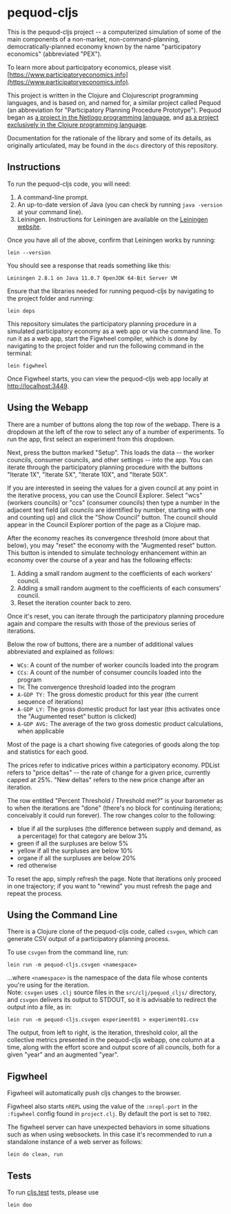 # pequod-cljs

This is the pequod-cljs project -- a computerized simulation of some of the main components of a non-market, non-command-planning, democratically-planned economy known by the name "participatory economics" (abbreviated "PEX").  

To learn more about participatory economics, please visit [https://www.participatoryeconomics.info](https://www.participatoryeconomics.info).

This project is written in the Clojure and Clojurescript programming languages, and is based on, and named for, a similar project called Pequod (an abbreviation for "Participatory Planning Procedure Prototype").  Pequod began as [a project in the Netlogo programming language](https://github.com/msszczep/pequod2), and [as a project exclusively in the Clojure programming language](https://github.com/msszczep/pequod-clj).

Documentation for the rationale of the library and some of its details, as originally articulated, may be found in the `docs` directory of this repository.

## Instructions

To run the pequod-cljs code, you will need:

1. A command-line prompt.
2. An up-to-date version of Java (you can check by running `java -version` at your command line).
3. Leiningen.  Instructions for Leiningen are available on the [Leiningen website](https://leiningen.org).

Once you have all of the above, confirm that Leiningen works by running:

```
lein --version
```

You should see a response that reads something like this:

```
Leiningen 2.8.1 on Java 11.0.7 OpenJDK 64-Bit Server VM
```

Ensure that the libraries needed for running pequod-cljs by navigating to the project folder and running:

```
lein deps
```

This repository simulates the participatory planning procedure in a simulated participatory economy as a web app or via the command line.  To run it as a web app, start the Figwheel compiler, whhich is done by navigating to the project folder and run the following command in the terminal:

```
lein figwheel
```

Once Figwheel starts, you can view the pequod-cljs web app locally at [http://localhost:3449](http://localhost:3449).

## Using the Webapp

There are a number of buttons along the top row of the webapp.  There is a dropdown at the left of the
row to select any of a number of experiments.  To run the app, first select an experiment from this
dropdown.

Next, press the button marked "Setup".  This loads the data -- the worker councils, consumer councils,
and other settings -- into the app.  You can iterate through the participatory planning procedure
with the buttons "Iterate 1X", "Iterate 5X", "Iterate 10X", and "Iterate 50X".  

If you are interested in seeing the values for a given council at any point in the iterative process, 
you can use the Council Explorer.  Select "wcs" (workers councils) or "ccs" (consumer councils) then
type a number in the adjacent text field (all councils are identified by number, starting with one and
counting up) and click the "Show Council" button.  The council should appear in the Council Explorer
portion of the page as a Clojure map.

After the economy reaches its convergence threshold (more about that below), you may "reset" the economy
with the "Augmented reset" button.  This button is intended to simulate technology enhancement within
an economy over the course of a year and has the following effects:

1. Adding a small random augment to the coefficients of each workers' council.
2. Adding a small random augment to the coefficients of each consumers' council.
3. Reset the iteration counter back to zero.

Once it's reset, you can iterate through the participatory planning procedure again and compare the results
with those of the previous series of iterations.

Below the row of buttons, there are a number of additional values abbreviated and explained as follows:

* `WCs`: A count of the number of worker councils loaded into the program
* `CCs`: A count of the number of consumer councils loaded into the program
* `TH`: The convergence threshold loaded into the program
* `A-GDP TY:` The gross domestic product for this year (the current sequence of iterations)
* `A-GDP LY:` The gross domestic product for last year (this activates once the "Augumented reset" button is clicked)
* `A-GDP AVG:` The average of the two gross domestic product calculations, when applicable

Most of the page is a chart showing five categories of goods along the top and statistics for each good.

The prices refer to indicative prices within a participatory economy.  PDList refers to "price deltas" 
-- the rate of change for a given price, currently capped at 25%.  "New deltas" refers to the new price
change after an iteration.  

The row entitled "Percent Threshold / Threshold met?" is your barometer as to when the iterations
are "done" (there's no block for continuing iterations; conceivably it could run forever).  The row 
changes color to the following:

* blue if all the surpluses (the difference between supply and demand, as a percentage) 
for that category are below 3%
* green if all the surpluses are below 5%
* yellow if all the surpluses are below 10%
* organe if all the surpluses are below 20%
* red otherwise

To reset the app, simply refresh the page.  Note that iterations only proceed in one trajectory; if you 
want to "rewind" you must refresh the page and repeat the process.

## Using the Command Line

There is a Clojure clone of the pequod-cljs code, called `csvgen`, which can generate CSV output of a 
participatory planning process.

To use `csvgen` from the command line, run:

`lein run -m pequod-cljs.csvgen <namespace>`

...where `<namespace>` is the namespace of the data file whose contents you're using for the iteration.  
Note: `csvgen` uses `.clj` source files in the `src/clj/pequod_cljs/` directory, and `csvgen` delivers 
its output to STDOUT, so it is advisable to redirect the output into a file, as in:

`lein run -m pequod-cljs.csvgen experiment01 > experiment01.csv`

The output, from left to right, is the iteration, threshold color, all the collective metrics presented
in the pequod-cljs webapp, one column at a time, along with the effort score and output score of all
councils, both for a given "year" and an augmented "year".

## Figwheel

Figwheel will automatically push cljs changes to the browser.

Figwheel also starts `nREPL` using the value of the `:nrepl-port` in the `:figwheel`
config found in `project.clj`. By default the port is set to `7002`.

The figwheel server can have unexpected behaviors in some situations such as when using
websockets. In this case it's recommended to run a standalone instance of a web server as follows:

```
lein do clean, run
```

## Tests

To run [cljs.test](https://github.com/clojure/clojurescript/blob/master/src/main/cljs/cljs/test.cljs) tests, please use

```
lein doo
```


